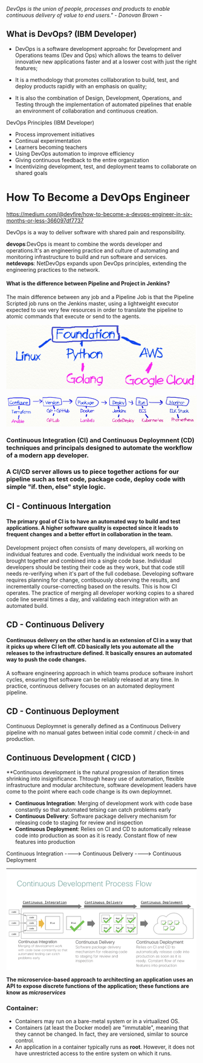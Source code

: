 _DevOps is the union of people, processes and products to enable continuous delivery of value to end users."_
                                                                                     - _Donovan Brown_ -

## What is DevOps? (IBM Developer)

* DevOps is a software development approahc for Development and Operations teams (Dev and Ops) which allows the teams to deliver innovative new applications faster and at a loswer cost with just the right features;

* It is a methodology that promotes colllaboration to build, test, and deploy products rapidly with an emphasis on quality;

* It is also the combination of Design, Development, Operations, and Testing through the implementation of automated pipelines that enable an environment of collaboration and continuous creation.

DevOps Principles (IBM Developer)

* Process improvement initiatives
* Continual experimentation
* Learners becoming teachers
* Using DevOps automation to improve efficiency
* Giving continuous feedback to the entire organization
* Incentivizing development, test, and deployment teams to collaborate on shared goals



# How To Become a DevOps Engineer 

https://medium.com/@devfire/how-to-become-a-devops-engineer-in-six-months-or-less-366097df7737

DevOps is a way to deliver software with shared pain and responsibility.

**devops**:DevOps is meant to combine the words developer and operations.It's an engineering practice and culture of automating and monitoring infrastructure to build and run software and services.
**netdevops**: NetDevOps expands upon DevOps principles, extending the engineering practices to the network.

#### What is the difference between Pipeline and Project in Jenkins?

The main difference between any job and a Pipeline Job is that the Pipeline Scripted job runs on the Jenkins master, using a lightweight executor expected to use very few resources in order to translate the pipeline to atomic commands that execute or send to the agents.

![alt text](Foundation.png)



![alt text](six_parts.png)


### Continuous Integration (CI) and Continuous Deploymnent (CD) techniques and principals designed to automate the workflow of a modern app developer.

### A CI/CD server allows us to piece together actions for our pipeline such as test code, package code, deploy code with simple "if. then, else" style logic.

## CI - Continuous Intergation

#### The primary goal of CI is to have an automated way to build and test applications. A higher software quality is expected since it leads to frequent changes and a better effort in collaboration in the team. 

  Development project often consists of many developers, all working on individual features and code. Eventually the individual work needs to be brought together and combined into a single code base. Individual developers should be testing their code as they work, but that code still needs re-verifying when it's part of the full codebase.
  Developing software requires planning for change, contibuously observing the results, and incrementally course-correcting based on the results. This is how CI operates.
  The practice of merging all developer working copies to a shared code line several times a day, and validating each integration with an automated build.

## CD - Continuous Delivery

#### Continuous delivery on the other hand is an extension of CI in a way that it picks up where CI left off. CD basically lets you automate all the releases to the infrastructure defined. It basically ensures an automated way to push the code changes.

  A software engineering approach in which teams produce software inshort cycles, ensuring thet software can be reliably released at any time. 
  In practice, continuous delivery focuses on an automated deployment pipeline.

## CD - Continuous Deployment
  Continuous Deploymnet is generally defined as a Continuous Delivery pipeline with no manual gates between initial code commit / check-in and production.

## Continuous Development ( CICD )

**Continuous development is the natural progression of iteration times shrinking into insignificance. Thtough heavy use of automation, flexible infrastructure and modular architecture, software development leaders have come to the point where each code change is its own deploymnet.

  * **Continuous Integration**: Merging of development work with code base constantly so that automated tetsing can catch problems early
  * **Continuous Delivery**: Software package delivery mechanism for releasing code to staging for review and inspection
  * **Continuous Deployment**: Relies on CI and CD to automatically release code into production as soon as it is ready. Constant flow of new features into production

Continuous Integration ----> Continuous Delivery ----> Continuous Deployment

![alt text](cicd.png)


**The microservice-based approach to architecting an application uses an API to expose discrete functions of the application; these functions are know as _microservices_**

### Container:
  * Containers may run on a bare-metal system or in a virtualized OS.
  * Containers (at least the Docker model) are "immutable", meaning that they cannot be changed. In fact, they are versioned, similar to source control.
  * An application in a container typically runs as **root**. However, it does not have unrestricted access to the entire system on which it runs.


